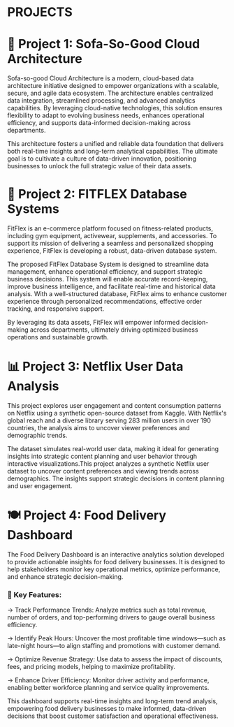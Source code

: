 # PROJECTS

# 📌 Project 1: Sofa-So-Good Cloud Architecture

Sofa-so-good Cloud Architecture is a modern, cloud-based data architecture initiative designed to empower organizations with a scalable, secure, and agile data ecosystem. The architecture enables centralized data integration, streamlined processing, and advanced analytics capabilities. By leveraging cloud-native technologies, this solution ensures flexibility to adapt to evolving business needs, enhances operational efficiency, and supports data-informed decision-making across departments.

This architecture fosters a unified and reliable data foundation that delivers both real-time insights and long-term analytical capabilities. The ultimate goal is to cultivate a culture of data-driven innovation, positioning businesses to unlock the full strategic value of their data assets.


# 📄 Project 2: FITFLEX Database Systems

FitFlex is an e-commerce platform focused on fitness-related products, including gym equipment, activewear, supplements, and accessories. To support its mission of delivering a seamless and personalized shopping experience, FitFlex is developing a robust, data-driven database system.

The proposed FitFlex Database System is designed to streamline data management, enhance operational efficiency, and support strategic business decisions. This system will enable accurate record-keeping, improve business intelligence, and facilitate real-time and historical data analysis. With a well-structured database, FitFlex aims to enhance customer experience through personalized recommendations, effective order tracking, and responsive support.

By leveraging its data assets, FitFlex will empower informed decision-making across departments, ultimately driving optimized business operations and sustainable growth.


# 📊 Project 3: Netflix User Data Analysis
This project explores user engagement and content consumption patterns on Netflix using a synthetic open-source dataset from Kaggle. With Netflix's global reach and a diverse library serving 283 million users in over 190 countries, the analysis aims to uncover viewer preferences and demographic trends.

The dataset simulates real-world user data, making it ideal for generating insights into strategic content planning and user behavior through interactive visualizations.This project analyzes a synthetic Netflix user dataset to uncover content preferences and viewing trends across demographics. The insights support strategic decisions in content planning and user engagement.


# 🍽️ Project 4: Food Delivery Dashboard

The Food Delivery Dashboard is an interactive analytics solution developed to provide actionable insights for food delivery businesses. It is designed to help stakeholders monitor key operational metrics, optimize performance, and enhance strategic decision-making.

### 🚀 Key Features:
-> Track Performance Trends: Analyze metrics such as total revenue, number of orders, and top-performing drivers to gauge overall business efficiency.

-> Identify Peak Hours: Uncover the most profitable time windows—such as late-night hours—to align staffing and promotions with customer demand.

-> Optimize Revenue Strategy: Use data to assess the impact of discounts, fees, and pricing models, helping to maximize profitability.

-> Enhance Driver Efficiency: Monitor driver activity and performance, enabling better workforce planning and service quality improvements.

This dashboard supports real-time insights and long-term trend analysis, empowering food delivery businesses to make informed, data-driven decisions that boost customer satisfaction and operational effectiveness.


